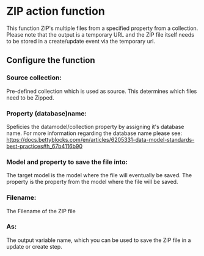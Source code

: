 # ZIP action function

This function ZIP's multiple files from a specified property from a collection. Please note that the output is a temporary URL and the ZIP file itself needs to be stored in a create/update event via the temporary url.

## Configure the function

### Source collection:

Pre-defined collection which is used as source. This determines which files need to be Zipped.

### Property (database)name:

Speficies the datamodel/collection property by assigning it's database name. For more information regarding the database name please see: https://docs.bettyblocks.com/en/articles/6205331-data-model-standards-best-practices#h_67b4116b90

### Model and property to save the file into:

The target model is the model where the file will eventually be saved. The property is the property from the model where the file will be saved.

### Filename:

The Filename of the ZIP file

### As:

The output variable name, which you can be used to save the ZIP file in a update or create step.

